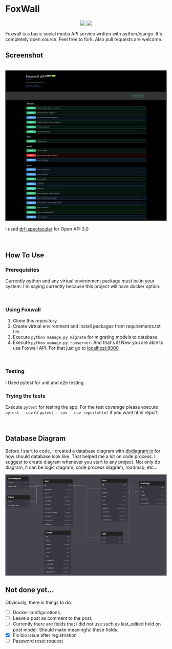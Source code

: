 # FoxWall

<p align="center">
<img src="https://github.com/umtdemr/foxwall/actions/workflows/django.yml/badge.svg?branch=master">
<a href="https://codecov.io/gh/umtdemr/foxwall">
  <img src="https://codecov.io/gh/umtdemr/foxwall/branch/master/graph/badge.svg?token=WQWCF98A6C"/>
</a>
</p>

Foxwall is a basic social media API service written with python/django. It's completely open source. Feel free to fork. Also pull requests are welcome.

## Screenshot
&emsp;
![API Image](images/api_service.png)

I used [drf-spectacular](https://github.com/tfranzel/drf-spectacular) for Open API 3.0

&emsp;

## How To Use

### Prerequisites

Currently python and any virtual environment package must be in your system. I'm saying currently because this project will have docker option.

&emsp;
### Using Foxwall

1. Clone this repository.
2. Create virtual environment and install packages from requirements.txt file.
4. Execute `python manage.py migrate` for migrating models to database.
5. Execute `python manage.py runserver`. And that's it! Now you are able to use Foxwall API. For that just go to [localhost:8000](http://127.0.0.1:8000)


&emsp;

### Testing

I Used pytest for unit and e2e testing.


### Trying the tests
Execute `pytest` for testing the app.
For the test coverage please execute `pytest --cov` or `pytest --cov --cov-report=html` if you want html report.

&emsp;

## Database Diagram

Before I start to code, I created a database diagram with [dbdiagram.io](https://dbdiagram.io) for how should database look like. That helped me a lot on code process. I suggest to create diagram whenever you start to any project. Not only db diagram, it can be logic diagram, code process diagram, roadmap, etc...

![Database Diagram](images/diagram.png)


## Not done yet...

Obviously, there is things to do.

- [ ] Docker configurations.
- [ ] Leave a post as comment to the post.
- [ ] Currently there are fields that i did not use such as last_edited field on post model. Should make meaningful these fields.
- [x] Fix bio issue after registiration
- [ ] Password reset request
